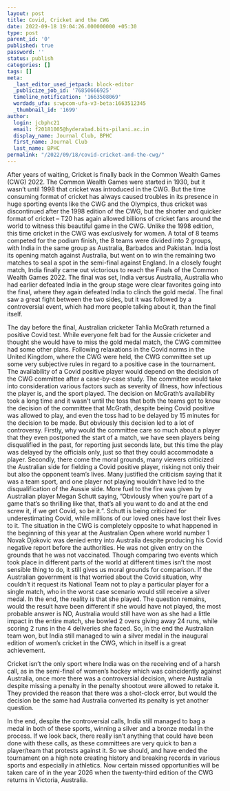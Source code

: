 ```yaml
---
layout: post
title: Covid, Cricket and the CWG
date: 2022-09-18 19:04:26.000000000 +05:30
type: post
parent_id: '0'
published: true
password: ''
status: publish
categories: []
tags: []
meta:
  _last_editor_used_jetpack: block-editor
  _publicize_job_id: '76850666925'
  timeline_notification: '1663508069'
  wordads_ufa: s:wpcom-ufa-v3-beta:1663512345
  _thumbnail_id: '1699'
author:
  login: jcbphc21
  email: f20181005@hyderabad.bits-pilani.ac.in
  display_name: Journal Club, BPHC
  first_name: Journal Club
  last_name: BPHC
permalink: "/2022/09/18/covid-cricket-and-the-cwg/"
---
```

<p><!-- wp:paragraph --></p>
<p>After years of waiting, Cricket is finally back in the Common Wealth Games (CWG) 2022. The Common Wealth Games were started in 1930, but it wasn’t until 1998 that cricket was introduced in the CWG. But the time consuming format of cricket has always caused troubles in its presence in huge sporting events like the CWG and the Olympics, thus cricket was discontinued after the 1998 edition of the CWG, but the shorter and quicker format of cricket – T20 has again allowed billions of cricket fans around the world to witness this beautiful game in the CWG. Unlike the 1998 edition, this time cricket in the CWG was exclusively for women. A total of 8 teams competed for the podium finish, the 8 teams were divided into 2 groups, with India in the same group as Australia, Barbados and Pakistan. India lost its opening match against Australia, but went on to win the remaining two matches to seal a spot in the semi-final against England. In a closely fought match, India finally came out victorious to reach the Finals of the Common Wealth Games 2022. The final was set, India versus Australia, Australia who had earlier defeated India in the group stage were clear favorites going into the final, where they again defeated India to clinch the gold medal. The final saw a great fight between the two sides, but it was followed by a controversial event, which had more people talking about it, than the final itself.</p>
<p><!-- /wp:paragraph --></p>
<p><!-- wp:paragraph --></p>
<p>The day before the final, Australian cricketer Tahlia McGrath returned a positive Covid test. While everyone felt bad for the Aussie cricketer and thought she would have to miss the gold medal match, the CWG committee had some other plans. Following relaxations in the Covid norms in the United Kingdom, where the CWG were held, the CWG committee set up some very subjective rules in regard to a positive case in the tournament. The availability of a Covid positive player would depend on the decision of the CWG committee after a case-by-case study. The committee would take into consideration various factors such as severity of illness, how infectious the player is, and the sport played. The decision on McGrath’s availability took a long time and it wasn’t until the toss that both the teams got to know the decision of the committee that McGrath, despite being Covid positive was allowed to play, and even the toss had to be delayed by 15 minutes for the decision to be made. But obviously this decision led to a lot of controversy. Firstly, why would the committee care so much about a player that they even postponed the start of a match, we have seen players being disqualified in the past, for reporting just seconds late, but this time the play was delayed by the officials only, just so that they could accommodate a player. Secondly, there come the moral grounds, many viewers criticized the Australian side for fielding a Covid positive player, risking not only their but also the opponent team’s lives. Many justified the criticism saying that it was a team sport, and one player not playing wouldn’t have led to the disqualification of the Aussie side. More fuel to the fire was given by Australian player Megan Schutt saying, ”Obviously when you’re part of a game that’s so thrilling like that, that’s all you want to do and at the end screw it, if we get Covid, so be it.”. Schutt is being criticized for underestimating Covid, while millions of our loved ones have lost their lives to it. The situation in the CWG is completely opposite to what happened in the beginning of this year at the Australian Open where world number 1 Novak Djokovic was denied entry into Australia despite producing his Covid negative report before the authorities. He was not given entry on the grounds that he was not vaccinated. Though comparing two events which took place in different parts of the world at different times isn’t the most sensible thing to do, it still gives us moral grounds for comparison. If the Australian government is that worried about the Covid situation, why couldn’t it request its National Team not to play a particular player for a single match, who in the worst case scenario would still receive a silver medal. In the end, the reality is that she played. The question remains, would the result have been different if she would have not played, the most probable answer is NO, Australia would still have won as she had a little impact in the entire match, she bowled 2 overs giving away 24 runs, while scoring 2 runs in the 4 deliveries she faced. So, in the end the Australian team won, but India still managed to win a silver medal in the inaugural edition of women’s cricket in the CWG, which in itself is a great achievement.</p>
<p><!-- /wp:paragraph --></p>
<p><!-- wp:paragraph --></p>
<p>Cricket isn’t the only sport where India was on the receiving end of a harsh call, as in the semi-final of women’s hockey which was coincidently against Australia, once more there was a controversial decision, where Australia despite missing a penalty in the penalty shootout were allowed to retake it. They provided the reason that there was a shot-clock error, but would the decision be the same had Australia converted its penalty is yet another question.</p>
<p><!-- /wp:paragraph --></p>
<p><!-- wp:paragraph --></p>
<p>In the end, despite the controversial calls, India still managed to bag a medal in both of these sports, winning a silver and a bronze medal in the process. If we look back, there really isn’t anything that could have been done with these calls, as these committees are very quick to ban a player/team that protests against it. So we should, and have ended the tournament on a high note creating history and breaking records in various sports and especially in athletics. Now certain missed opportunities will be taken care of in the year 2026 when the twenty-third edition of the CWG returns in Victoria, Australia.</p>
<p><!-- /wp:paragraph --></p>
